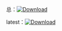 总：[![Download](https://img.shields.io/github/downloads/CH3NGYZ/Overcooked-2-GUA-MODS/total)](https://github.com/CH3NGYZ/Overcooked-2-GUA-MODS/releases)

latest：[![Download](https://img.shields.io/github/downloads/CH3NGYZ/Overcooked-2-GUA-MODS/latest/total)](https://github.com/CH3NGYZ/Overcooked-2-GUA-MODS/releases)
